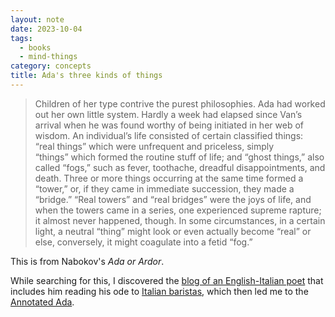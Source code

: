 ```yaml
---
layout: note
date: 2023-10-04
tags:
  - books
  - mind-things
category: concepts
title: Ada's three kinds of things
---
```

> Children of her type contrive the purest philosophies. Ada had worked out her own little system. Hardly a week had elapsed since Van’s arrival when he was found worthy of being initiated in her web of wisdom. An individual’s life consisted of certain classified things: “real things” which were unfrequent and priceless, simply “things” which formed the routine stuff of life; and “ghost things,” also called “fogs,” such as fever, toothache, dreadful disappointments, and death. Three or more things occurring at the same time formed a “tower,” or, if they came in immediate succession, they made a “bridge.” “Real towers” and “real bridges” were the joys of life, and when the towers came in a series, one experienced supreme rapture; it almost never happened, though. In some circumstances, in a certain light, a neutral “thing” might look or even actually become “real” or else, conversely, it might coagulate into a fetid “fog.”

This is from Nabokov's *Ada or Ardor*.

While searching for this, I discovered the [blog of an English-Italian poet](https://sidewaysstation.com) that includes him reading his ode to [Italian baristas](https://sidewaysstation.com/2012/10/28/baristi-ditalia-re-post/), which then led me to the [Annotated Ada](https://www.ada.auckland.ac.nz/).

